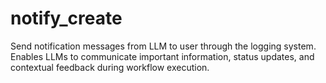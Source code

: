 # notify_create

Send notification messages from LLM to user through the logging system. Enables LLMs to communicate important information, status updates, and contextual feedback during workflow execution.